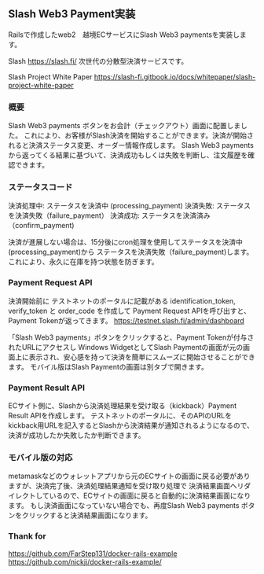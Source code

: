 ## Slash Web3 Payment実装

Railsで作成したweb2　越境ECサービスにSlash Web3 paymentsを実装します。

Slash
https://slash.fi/
次世代の分散型決済サービスです。

Slash Project White Paper
https://slash-fi.gitbook.io/docs/whitepaper/slash-project-white-paper

### 概要
Slash Web3 payments ボタンをお会計（チェックアウト）画面に配置しました。
これにより、お客様がSlash決済を開始することができます。決済が開始されると決済ステータス変更、オーダー情報作成します。
Slash Web3 paymentsから返ってくる結果に基づいて、決済成功もしくは失敗を判断し、注文履歴を確認できます。

### ステータスコード
決済処理中: ステータスを決済中 (processing_payment)
決済失敗: ステータスを決済失敗（failure_payment）
決済成功: ステータスを決済済み（confirm_payment)

決済が進展しない場合は、15分後にcron処理を使用してステータスを決済中 (processing_payment)から
ステータスを決済失敗（failure_payment)します。これにより、永久に在庫を持つ状態を防ぎます。

### Payment Request API
決済開始前に テストネットのポータルに記載がある identification_token, verify_token と order_code を作成して
Payment Request APIを呼び出すと、Payment Tokenが返ってきます。
https://testnet.slash.fi/admin/dashboard

「Slash Web3 payments」ボタンをクリックすると、Payment Tokenが付与されたURLにアクセスし
Windows WidgetとしてSlash Paymentの画面が元の画面上に表示され、安心感を持って決済を簡単にスムーズに開始させることができます。
モバイル版はSlash Paymentの画面は別タブで開きます。

### Payment Result API
ECサイト側に、Slashから決済処理結果を受け取る（kickback）Payment Result APIを作成します。
テストネットのポータルに、そのAPIのURLをkickback用URLを記入するとSlashから決済結果が通知されるようになるので、
決済が成功したか失敗したか判断できます。

### モバイル版の対応
metamaskなどのウォレットアプリから元のECサイトの画面に戻る必要がありますが、決済完了後、決済処理結果通知を受け取り処理で
決済結果画面へリダイレクトしているので、ECサイトの画面に戻ると自動的に決済結果画面になります。
もし決済画面になっていない場合でも、再度Slash Web3 payments ボタンをクリックすると決済結果画面になります。


### Thank for
https://github.com/FarStep131/docker-rails-example
https://github.com/nickjj/docker-rails-example/
